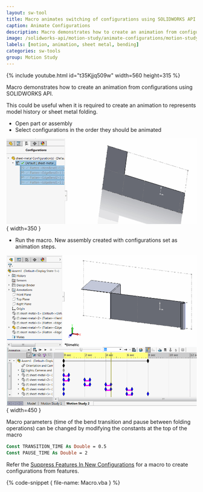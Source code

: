 ```yaml
---
layout: sw-tool
title: Macro animates switching of configurations using SOLIDWORKS API
caption: Animate Configurations
description: Macro demonstrates how to create an animation from configurations to represents model history or sheet metal folding
image: /solidworks-api/motion-study/animate-configurations/motion-study-configuration-animation.png
labels: [motion, animation, sheet metal, bending]
categories: sw-tools
group: Motion Study
---
```

{% include youtube.html id="t35Kjjq509w" width=560 height=315 %}

Macro demonstrates how to create an animation from configurations using SOLIDWORKS API.

This could be useful when it is required to create an animation to represents model history or sheet metal folding.

* Open part or assembly
* Select configurations in the order they should be animated

![Multiple configurations selected in the configurations tab](sheet-metal-bending-animation.png){ width=350 }

* Run the macro. New assembly created with configurations set as animation steps.

![Sheet metal bending animation](motion-study-configuration-animation.png){ width=450 }

Macro parameters (time of the bend transition and pause between folding operations) can be changed by modifying the constants at the top of the macro

~~~ vb
Const TRANSITION_TIME As Double = 0.5
Const PAUSE_TIME As Double = 2
~~~

Refer the [Suppress Features In New Configurations](solidworks-api/document/features-manager/create-feature-configurations/) for a macro to create configurations from features.

{% code-snippet { file-name: Macro.vba } %}